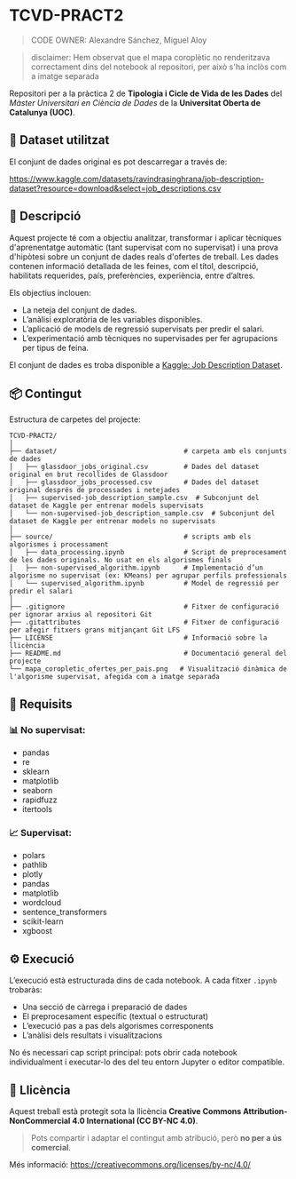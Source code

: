 # TCVD-PRACT2

> CODE OWNER: Alexandre Sánchez, Miguel Aloy

> disclaimer: Hem observat que el mapa coroplètic no renderitzava correctament dins del notebook al repositori, per això s'ha inclòs com a imatge separada

Repositori per a la pràctica 2 de **Tipologia i Cicle de Vida de les Dades** del *Màster Universitari en Ciència de Dades* de la **Universitat Oberta de Catalunya (UOC)**.

## :scroll: Dataset utilitzat

El conjunt de dades original es pot descarregar a través de:

https://www.kaggle.com/datasets/ravindrasinghrana/job-description-dataset?resource=download&select=job_descriptions.csv


## 🧠 Descripció

Aquest projecte té com a objectiu analitzar, transformar i aplicar tècniques d'aprenentatge automàtic (tant supervisat com no supervisat) i una prova d'hipòtesi sobre un conjunt de dades reals d'ofertes de treball. Les dades contenen informació detallada de les feines, com el títol, descripció, habilitats requerides, país, preferències, experiència, entre d’altres.

Els objectius inclouen:
- La neteja del conjunt de dades.
- L’anàlisi exploratòria de les variables disponibles.
- L’aplicació de models de regressió supervisats per predir el salari.
- L’experimentació amb tècniques no supervisades per fer agrupacions per tipus de feina.

El conjunt de dades es troba disponible a [Kaggle: Job Description Dataset](https://www.kaggle.com/datasets/ravindrasinghrana/job-description-dataset?resource=download&select=job_descriptions.csv).


## 📦 Contingut

Estructura de carpetes del projecte:

```
TCVD-PRACT2/
│
├── dataset/                                # carpeta amb els conjunts de dades
│   ├── glassdoor_jobs_original.csv         # Dades del dataset original en brut recollides de Glassdoor
│   ├── glassdoor_jobs_processed.csv        # Dades del dataset original després de processades i netejades
│   ├── supervised-job_description_sample.csv  # Subconjunt del dataset de Kaggle per entrenar models supervisats
│   └── non-supervised-job_description_sample.csv  # Subconjunt del dataset de Kaggle per entrenar models no supervisats
│
├── source/                                 # scripts amb els algorismes i processament
│   ├── data_processing.ipynb               # Script de preprocesament de les dades originals. No usat en els algorismes finals
│   ├── non-supervised_algorithm.ipynb      # Implementació d’un algorisme no supervisat (ex: KMeans) per agrupar perfils professionals
│   └── supervised_algorithm.ipynb          # Model de regressió per predir el salari
│
├── .gitignore                              # Fitxer de configuració per ignorar arxius al repositori Git
├── .gitattributes                          # Fitxer de configuració per afegir fitxers grans mitjançant Git LFS
├── LICENSE                                 # Informació sobre la llicència
├── README.md                               # Documentació general del projecte
└── mapa_coropletic_ofertes_per_pais.png   # Visualització dinàmica de l'algorisme supervisat, afegida com a imatge separada
```


## 🔧 Requisits

### 📊 No supervisat:
- pandas
- re
- sklearn
- matplotlib
- seaborn
- rapidfuzz
- itertools

### 📈 Supervisat:
- polars
- pathlib
- plotly
- pandas
- matplotlib
- wordcloud
- sentence_transformers
- scikit-learn
- xgboost


## ⚙️ Execució

L’execució està estructurada dins de cada notebook. A cada fitxer `.ipynb` trobaràs:
- Una secció de càrrega i preparació de dades
- El preprocesament específic (textual o estructurat)
- L’execució pas a pas dels algorismes corresponents
- L’anàlisi dels resultats i visualitzacions

No és necessari cap script principal: pots obrir cada notebook individualment i executar-lo des del teu entorn Jupyter o editor compatible.

## 📄 Llicència

Aquest treball està protegit sota la llicència **Creative Commons Attribution-NonCommercial 4.0 International (CC BY-NC 4.0)**.

> Pots compartir i adaptar el contingut amb atribució, però **no per a ús comercial**.

Més informació: https://creativecommons.org/licenses/by-nc/4.0/